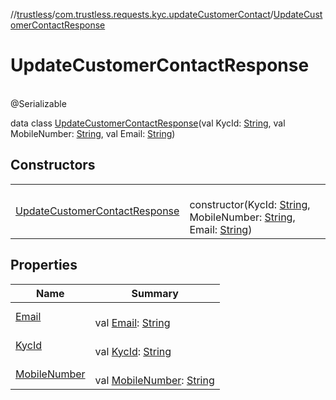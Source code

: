 //[trustless](../../../index.md)/[com.trustless.requests.kyc.updateCustomerContact](../index.md)/[UpdateCustomerContactResponse](index.md)

# UpdateCustomerContactResponse

\
@Serializable

data class [UpdateCustomerContactResponse](index.md)(val KycId: [String](https://kotlinlang.org/api/latest/jvm/stdlib/kotlin/-string/index.html), val MobileNumber: [String](https://kotlinlang.org/api/latest/jvm/stdlib/kotlin/-string/index.html), val Email: [String](https://kotlinlang.org/api/latest/jvm/stdlib/kotlin/-string/index.html))

## Constructors

| | |
|---|---|
| [UpdateCustomerContactResponse](-update-customer-contact-response.md) | <br>constructor(KycId: [String](https://kotlinlang.org/api/latest/jvm/stdlib/kotlin/-string/index.html), MobileNumber: [String](https://kotlinlang.org/api/latest/jvm/stdlib/kotlin/-string/index.html), Email: [String](https://kotlinlang.org/api/latest/jvm/stdlib/kotlin/-string/index.html)) |

## Properties

| Name | Summary |
|---|---|
| [Email](-email.md) | <br>val [Email](-email.md): [String](https://kotlinlang.org/api/latest/jvm/stdlib/kotlin/-string/index.html) |
| [KycId](-kyc-id.md) | <br>val [KycId](-kyc-id.md): [String](https://kotlinlang.org/api/latest/jvm/stdlib/kotlin/-string/index.html) |
| [MobileNumber](-mobile-number.md) | <br>val [MobileNumber](-mobile-number.md): [String](https://kotlinlang.org/api/latest/jvm/stdlib/kotlin/-string/index.html) |
